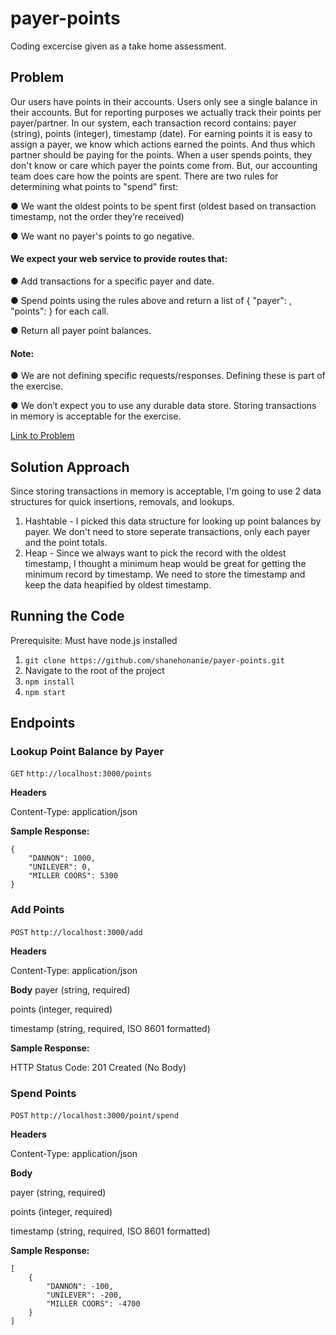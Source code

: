 # payer-points

Coding excercise given as a take home assessment.

## Problem

Our users have points in their accounts. Users only see a single balance in their accounts. But for reporting purposes we actually track their
points per payer/partner. In our system, each transaction record contains: payer (string), points (integer), timestamp (date).
For earning points it is easy to assign a payer, we know which actions earned the points. And thus which partner should be paying for the points.
When a user spends points, they don't know or care which payer the points come from. But, our accounting team does care how the points are
spent. There are two rules for determining what points to "spend" first:

● We want the oldest points to be spent first (oldest based on transaction timestamp, not the order they’re received)

● We want no payer's points to go negative.

#### We expect your web service to provide routes that:

● Add transactions for a specific payer and date.

● Spend points using the rules above and return a list of { "payer": <string>, "points": <integer> } for each call.

● Return all payer point balances.

#### Note:

● We are not defining specific requests/responses. Defining these is part of the exercise.

● We don’t expect you to use any durable data store. Storing transactions in memory is acceptable for the exercise.

[Link to Problem](https://fetch-hiring.s3.us-east-1.amazonaws.com/points.pdf)

## Solution Approach

Since storing transactions in memory is acceptable, I'm going to use 2 data structures for quick insertions, removals, and lookups.

1. Hashtable - I picked this data structure for looking up point balances by payer. We don't need to store seperate transactions, only each payer and the point totals.
2. Heap - Since we always want to pick the record with the oldest timestamp, I thought a minimum heap would be great for getting the minimum record by timestamp. We need to store the timestamp and keep the data heapified by oldest timestamp.

## Running the Code

Prerequisite: Must have node.js installed

1. `git clone https://github.com/shanehonanie/payer-points.git`
2. Navigate to the root of the project
3. `npm install`
4. `npm start`

## Endpoints

### Lookup Point Balance by Payer

`GET` `http://localhost:3000/points`

**Headers**

Content-Type: application/json

**Sample Response:**

```
{
    "DANNON": 1000,
    "UNILEVER": 0,
    "MILLER COORS": 5300
}
```

### Add Points

`POST` `http://localhost:3000/add`

**Headers**

Content-Type: application/json

**Body**
payer (string, required)

points (integer, required)

timestamp (string, required, ISO 8601 formatted)

**Sample Response:**

HTTP Status Code: 201 Created (No Body)

### Spend Points

`POST` `http://localhost:3000/point/spend`

**Headers**

Content-Type: application/json

**Body**

payer (string, required)

points (integer, required)

timestamp (string, required, ISO 8601 formatted)

**Sample Response:**

```
[
    {
        "DANNON": -100,
        "UNILEVER": -200,
        "MILLER COORS": -4700
    }
]
```
